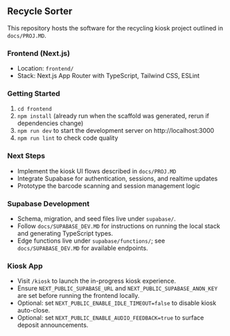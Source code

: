 ## Recycle Sorter

This repository hosts the software for the recycling kiosk project outlined in `docs/PROJ.MD`.

### Frontend (Next.js)
- Location: `frontend/`
- Stack: Next.js App Router with TypeScript, Tailwind CSS, ESLint

### Getting Started
1. `cd frontend`
2. `npm install` (already run when the scaffold was generated, rerun if dependencies change)
3. `npm run dev` to start the development server on http://localhost:3000
4. `npm run lint` to check code quality

### Next Steps
- Implement the kiosk UI flows described in `docs/PROJ.MD`
- Integrate Supabase for authentication, sessions, and realtime updates
- Prototype the barcode scanning and session management logic


### Supabase Development
- Schema, migration, and seed files live under `supabase/`.
- Follow `docs/SUPABASE_DEV.MD` for instructions on running the local stack and generating TypeScript types.
- Edge functions live under `supabase/functions/`; see `docs/SUPABASE_DEV.MD` for available endpoints.

### Kiosk App
- Visit `/kiosk` to launch the in-progress kiosk experience.
- Ensure `NEXT_PUBLIC_SUPABASE_URL` and `NEXT_PUBLIC_SUPABASE_ANON_KEY` are set before running the frontend locally.
- Optional: set `NEXT_PUBLIC_ENABLE_IDLE_TIMEOUT=false` to disable kiosk auto-close.
- Optional: set `NEXT_PUBLIC_ENABLE_AUDIO_FEEDBACK=true` to surface deposit announcements.
